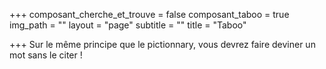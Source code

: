 +++
composant_cherche_et_trouve = false
composant_taboo = true
img_path = ""
layout = "page"
subtitle = ""
title = "Taboo"

+++
Sur le même principe que le pictionnary, vous devrez faire deviner un mot sans le citer !